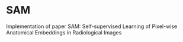 # SAM
Implementation of paper SAM: Self-supervised Learning of Pixel-wise Anatomical Embeddings in Radiological Images
